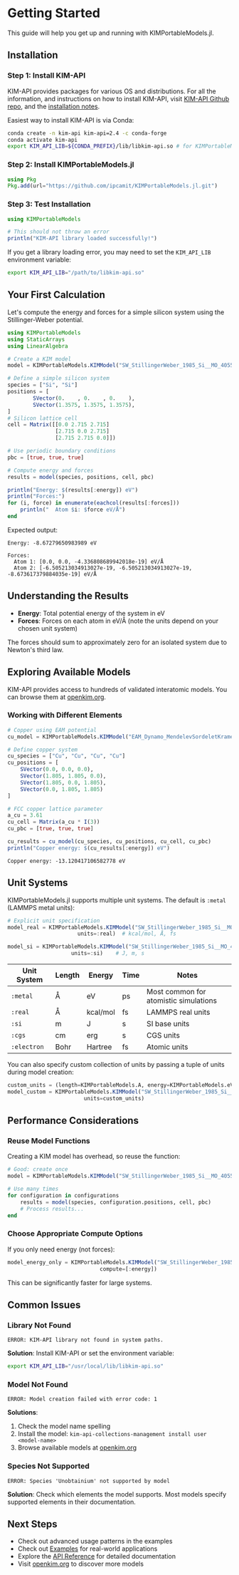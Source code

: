 # Getting Started

This guide will help you get up and running with KIMPortableModels.jl.

## Installation

### Step 1: Install KIM-API

KIM-API provides packages for various OS and distributions. For all the information, and instructions on how to install KIM-API, visit [KIM-API Github repo](https://github.com/openkim/kim-api), and the [installation notes](https://github.com/openkim/kim-api/blob/master/INSTALL).


Easiest way to install KIM-API is via Conda:

```bash
conda create -n kim-api kim-api=2.4 -c conda-forge
conda activate kim-api
export KIM_API_LIB=${CONDA_PREFIX}/lib/libkim-api.so # for KIMPortableModels.jl to find the library
```

### Step 2: Install KIMPortableModels.jl

```julia
using Pkg
Pkg.add(url="https://github.com/ipcamit/KIMPortableModels.jl.git")
```

### Step 3: Test Installation

```julia
using KIMPortableModels

# This should not throw an error
println("KIM-API library loaded successfully!")
```

If you get a library loading error, you may need to set the `KIM_API_LIB` environment variable:

```bash
export KIM_API_LIB="/path/to/libkim-api.so"
```

## Your First Calculation

Let's compute the energy and forces for a simple silicon system using the Stillinger-Weber potential.

```julia
using KIMPortableModels
using StaticArrays
using LinearAlgebra

# Create a KIM model
model = KIMPortableModels.KIMModel("SW_StillingerWeber_1985_Si__MO_405512056662_006")

# Define a simple silicon system
species = ["Si", "Si"]
positions = [
        SVector(0.    , 0.    , 0.    ),
        SVector(1.3575, 1.3575, 1.3575),
]
# Silicon lattice cell
cell = Matrix([[0.0 2.715 2.715] 
               [2.715 0.0 2.715] 
               [2.715 2.715 0.0]])

# Use periodic boundary conditions
pbc = [true, true, true]

# Compute energy and forces
results = model(species, positions, cell, pbc)

println("Energy: $(results[:energy]) eV")
println("Forces:")
for (i, force) in enumerate(eachcol(results[:forces]))
    println("  Atom $i: $force eV/Å")
end
```

Expected output:
```
Energy: -8.67279650983989 eV

Forces:
  Atom 1: [0.0, 0.0, -4.336808689942018e-19] eV/Å
  Atom 2: [-6.505213034913027e-19, -6.505213034913027e-19, -8.673617379884035e-19] eV/Å
```

## Understanding the Results

- **Energy**: Total potential energy of the system in eV
- **Forces**: Forces on each atom in eV/Å (note the units depend on your chosen unit system)

The forces should sum to approximately zero for an isolated system due to Newton's third law.

## Exploring Available Models

KIM-API provides access to hundreds of validated interatomic models. You can browse them at [openkim.org](https://openkim.org).

### Working with Different Elements

```julia
# Copper using EAM potential
cu_model = KIMPortableModels.KIMModel("EAM_Dynamo_MendelevSordeletKramer_2007_CuZr__MO_120596890176_005")

# Define copper system
cu_species = ["Cu", "Cu", "Cu", "Cu"]
cu_positions = [
    SVector(0.0, 0.0, 0.0),
    SVector(1.805, 1.805, 0.0),
    SVector(1.805, 0.0, 1.805),
    SVector(0.0, 1.805, 1.805)
]

# FCC copper lattice parameter
a_cu = 3.61
cu_cell = Matrix(a_cu * I(3))
cu_pbc = [true, true, true]

cu_results = cu_model(cu_species, cu_positions, cu_cell, cu_pbc)
println("Copper energy: $(cu_results[:energy]) eV")
```
```
Copper energy: -13.120417106582778 eV
```

## Unit Systems

KIMPortableModels.jl supports multiple unit systems. The default is `:metal` (LAMMPS metal units):

```julia
# Explicit unit specification
model_real = KIMPortableModels.KIMModel("SW_StillingerWeber_1985_Si__MO_405512056662_006",
                      units=:real)  # kcal/mol, Å, fs

model_si = KIMPortableModels.KIMModel("SW_StillingerWeber_1985_Si__MO_405512056662_006",
                    units=:si)    # J, m, s
```

| Unit System | Length | Energy | Time | Notes |
|-------------|--------|--------|------|-------|
| `:metal`    | Å      | eV     | ps   | Most common for atomistic simulations |
| `:real`     | Å      | kcal/mol | fs | LAMMPS real units |
| `:si`       | m      | J      | s    | SI base units |
| `:cgs`      | cm     | erg    | s    | CGS units |
| `:electron` | Bohr   | Hartree| fs   | Atomic units |

You can also specify custom collection of units by passing a tuple of units during model creation:

```julia
custom_units = (length=KIMPortableModels.A, energy=KIMPortableModels.eV, time=KIMPortableModels.fs, charge=KIMPortableModels.e, temperature=KIMPortableModels.K)
model_custom = KIMPortableModels.KIMModel("SW_StillingerWeber_1985_Si__MO_405512056662_006",
                        units=custom_units)
```

## Performance Considerations

### Reuse Model Functions

Creating a KIM model has overhead, so reuse the function:

```julia
# Good: create once
model = KIMPortableModels.KIMModel("SW_StillingerWeber_1985_Si__MO_405512056662_006")

# Use many times
for configuration in configurations
    results = model(species, configuration.positions, cell, pbc)
    # Process results...
end
```

### Choose Appropriate Compute Options

If you only need energy (not forces):

```julia
model_energy_only = KIMPortableModels.KIMModel("SW_StillingerWeber_1985_Si__MO_405512056662_006",
                             compute=[:energy])
```

This can be significantly faster for large systems.

## Common Issues

### Library Not Found

```
ERROR: KIM-API library not found in system paths.
```

**Solution**: Install KIM-API or set the environment variable:
```bash
export KIM_API_LIB="/usr/local/lib/libkim-api.so"
```

### Model Not Found

```
ERROR: Model creation failed with error code: 1
```

**Solutions**:
1. Check the model name spelling
2. Install the model: `kim-api-collections-management install user <model-name>`
3. Browse available models at [openkim.org](https://openkim.org)

### Species Not Supported

```
ERROR: Species 'Unobtainium' not supported by model
```

**Solution**: Check which elements the model supports. Most models specify supported elements in their documentation.

## Next Steps

- Check out advanced usage patterns in the examples
- Check out [Examples](examples.md) for real-world applications
- Explore the [API Reference](api/highlevel.md) for detailed documentation
- Visit [openkim.org](https://openkim.org) to discover more models
